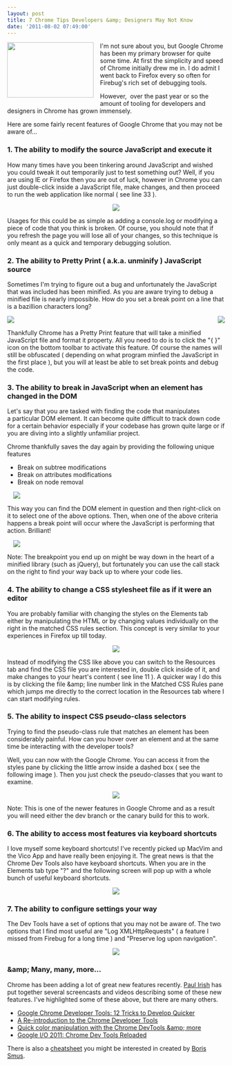 ```yaml
---
layout: post
title: 7 Chrome Tips Developers &amp; Designers May Not Know
date: '2011-08-02 07:49:00'
---
```


<div class="separator" style="clear: both; text-align: center;">
<a href="http://1.bp.blogspot.com/-wX_MlsWktmI/TjDlzHyAELI/AAAAAAAAJ6o/kT51-4FQMSU/s1600/chrome-firefox1.png" imageanchor="1" style="margin-left: 1em; margin-right: 1em;"><img border="0" height="128" src="http://1.bp.blogspot.com/-wX_MlsWktmI/TjDlzHyAELI/AAAAAAAAJ6o/kT51-4FQMSU/s200/chrome-firefox1.png" style="float: left; padding-bottom: 15px; padding-right: 15px;" width="200" /></a></div>
I'm not sure about you, but Google Chrome has been my primary browser for quite some time. At first the simplicity and speed of Chrome&nbsp;initially&nbsp;drew me in. I do admit I went back to Firefox every so often for Firebug's rich set of debugging tools.

However, &nbsp;over the past year or so the amount of tooling for developers and designers in Chrome has grown&nbsp;immensely.

Here are some fairly recent features of Google Chrome that you may not be aware of...

<h3>
 1. The ability to modify the source JavaScript and execute it</h3>

How many times have you been tinkering around JavaScript and wished you could tweak it out&nbsp;temporarily&nbsp;just to test something out? Well, if you are using IE or Firefox then you are out of luck, however in Chrome you can just double-click inside a JavaScript file, make changes, and then proceed to run the web application like normal ( see line 33 ).

<div class="separator" style="clear: both; text-align: center;">
<a href="http://4.bp.blogspot.com/-BYqkDXr0qTk/TjeJvZHo_uI/AAAAAAAAJ7w/lgIQJmI2m1o/s1600/UpdateScript1.png" imageanchor="1" style="margin-left: 1em; margin-right: 1em;"><img border="0" id=":current_picnik_image" src="http://3.bp.blogspot.com/-NI_jzlTb6l0/TjeM4UgoK2I/AAAAAAAAJ8U/UFiwgOXZR_A/s1600/15602761547_CL8TT.jpg" /></a></div>

Usages for this could be as simple as adding a console.log or modifying a piece of code that you think is broken. Of course, you should note that if you refresh the page you will lose all of your changes, so this technique is only meant as a quick and&nbsp;temporary&nbsp;debugging solution.

<h3>
 2. The ability to Pretty Print ( a.k.a. unminify ) JavaScript source</h3>

Sometimes I'm trying to figure out a bug and&nbsp;unfortunately&nbsp;the JavaScript that was included has been minified. As you are aware trying to debug a minified file is nearly impossible. How do you set a break point on a line that is a bazillion characters long?

<div class="separator" style="clear: both; text-align: center;">
<a href="http://4.bp.blogspot.com/-BYqkDXr0qTk/TjeJvZHo_uI/AAAAAAAAJ7w/lgIQJmI2m1o/s1600/UpdateScript1.png" imageanchor="1" style="margin-left: 1em; margin-right: 1em;"><img border="0" id=":current_picnik_image" src="http://2.bp.blogspot.com/-gxQ1nFrM6uo/TjeMNclT-sI/AAAAAAAAJ8M/yeJ_e936Qk8/s1600/15602737155_vMBRP.jpg" style="float: left;" /></a><a href="http://4.bp.blogspot.com/-6n6vf-SMdgg/TjeNPkFTutI/AAAAAAAAJ8Y/sQ12cSIt9_4/s1600/Unminified3.png" imageanchor="1" style="margin-left: 1em; margin-right: 1em;"><img border="0" id=":current_picnik_image" src="http://1.bp.blogspot.com/-MEtpXllQpjo/TjeNet65w_I/AAAAAAAAJ8g/jAOtWTQKwJI/s1600/15602795012_chhmv.jpg" style="float: right;" /></a></div>
<div style="clear: both;">
</div>

Thankfully Chrome has a Pretty Print feature that will take a minified JavaScript file and format it property. All you need to do is to click the "{ }" icon on the bottom toolbar to activate this feature. Of course the names will still be&nbsp;obfuscated&nbsp;( depending on what program minfied the JavaScript in the first place ), but you will at least be able to set break points and debug the code.

<h3>
 3. The ability to break in JavaScript when an element has changed in the DOM</h3>

Let's say that you are tasked with finding the code that manipulates a&nbsp;particular&nbsp;DOM element. It can become quite difficult to track down code for a certain behavior especially if your codebase has grown quite large or if you are diving into a slightly unfamiliar project.

Chrome thankfully saves the day again by providing the following unique features

<ul>
<li>Break on subtree modifications</li>
<li>Break on attributes modifications</li>
<li>Break on node removal</li>
</ul>

<div class="separator" style="clear: both;">
<a href="http://1.bp.blogspot.com/-IEL7Q5UKAuc/TjeN_YbVOuI/AAAAAAAAJ8k/1VaYxylBUhc/s1600/BreakOfSubTree.png" imageanchor="1" style="margin-left: 1em; margin-right: 1em;"><img border="0" id=":current_picnik_image" src="http://4.bp.blogspot.com/-CcKSwPNqjI0/TjeOU5WXlfI/AAAAAAAAJ8s/6LCd03HCpKo/s1600/15602814146_rkHps.jpg" /></a></div>

This way you can find the DOM element in question and then right-click on it to select one of the above options. Then, when one of the above criteria happens a break point will occur where the JavaScript is performing that action. Brilliant!

<div class="separator" style="clear: both;">
<a href="http://3.bp.blogspot.com/-eWtu4qme32k/TjeSkofwGbI/AAAAAAAAJ80/H08LSFZ74MY/s1600/BreakPointOnChange2.png" imageanchor="1" style="margin-left: 1em; margin-right: 1em;"><img border="0" id=":current_picnik_image" src="http://4.bp.blogspot.com/-Mjq75MmuGmw/TjeSyvrUUyI/AAAAAAAAJ88/S9KSlr7U2Ao/s1600/15603015935_2GmSc.jpg" /></a></div>

Note: The breakpoint  you end up on might be way down in the heart of a minified library (such as jQuery), but fortunately you can use the call stack on the right to find your way back up to where your code lies. 

<h3>
 4. The ability to change a CSS stylesheet file as if it were an editor</h3>

You are probably familiar with changing the styles on the Elements tab either by manipulating the HTML or by changing values individually on the right in the matched CSS rules section. This concept is very similar to your experiences in Firefox up till today.

<div class="separator" style="clear: both; text-align: center;">
<a href="http://2.bp.blogspot.com/-gC2SccbiQRo/TjeZizVWjsI/AAAAAAAAJ9A/Tkdo0GrZpQA/s1600/editcss.png" imageanchor="1" style="margin-left: 1em; margin-right: 1em;"><img border="0" id=":current_picnik_image" src="http://1.bp.blogspot.com/-145DVpd6fCU/TjeZu480MRI/AAAAAAAAJ9I/hwrny-fp4xY/s1600/15603272896_h3jXb.jpg" /></a></div>

Instead of modifying the CSS like above you can switch to the Resources tab and find the CSS file you are interested in, double click inside of it, and make changes to your heart's content ( see line 11 ). A quicker way I do this is by clicking the file &amp;amp; line number link in the Matched CSS Rules pane which jumps me directly to the correct location in the Resources tab where I can start modifying rules.

<h3>
 5. The ability to inspect CSS&nbsp;pseudo-class selectors</h3>

Trying to find the pseudo-class rule that matches an element has been considerably painful. How can you hover over an element and at the same time be interacting with the developer tools?

Well, you can now with the Google Chrome. You can access it from the styles pane by clicking the little arrow inside a dashed box ( see the following image ). Then you just check the pseudo-classes that you want to examine.

<div class="separator" style="clear: both; text-align: center;">
<a href="http://2.bp.blogspot.com/-zC_1v0Ijn3I/TjebiPOEHcI/AAAAAAAAJ9Q/BQoOmfAo6U8/s1600/csspsudeo2.png" imageanchor="1" style="margin-left: 1em; margin-right: 1em;"><img border="0" id=":current_picnik_image" src="http://3.bp.blogspot.com/-0pOb72wnOis/TjebvqHTy2I/AAAAAAAAJ9Y/w26j9Q77L6o/s1600/15603353513_6zPQD.jpg" /></a></div>

Note: This is one of the newer features in Google Chrome and as a result you will need either the dev branch or the canary build for this to work. 

<h3>
 6. The ability to access most features via keyboard shortcuts</h3>

I love myself some keyboard shortcuts! I've recently picked up MacVim and the Vico App and have really been enjoying it. The great news is that the Chrome Dev Tools also have keyboard shortcuts. When you are in the Elements tab type "?" and the following screen will pop up with a whole bunch of useful keyboard shortcuts. 

<div class="separator" style="clear: both; text-align: center;">
<a href="http://2.bp.blogspot.com/-6WcUJkCsg1c/TjecvtqghKI/AAAAAAAAJ9c/MI_uGVK0Kis/s1600/keyboardshortcuts.png" imageanchor="1" style="margin-left: 1em; margin-right: 1em;"><img border="0" id=":current_picnik_image" src="http://4.bp.blogspot.com/-4qRot1I5H6M/Tjec6xPLdFI/AAAAAAAAJ9k/0-TJEagn3nw/s1600/15603387250_GMsq9.jpg" /></a></div>

<h3>
 7. The ability to configure settings your way</h3>

The Dev Tools have a set of options that you may not be aware of. The two options that I find most useful are "Log XMLHttpRequests" ( a feature I missed from Firebug for a long time ) and "Preserve log upon navigation". 

<div class="separator" style="clear: both; text-align: center;">
<a href="http://1.bp.blogspot.com/-swwBXHP7JWo/TjedFItAPsI/AAAAAAAAJ9o/CpN3PcrfDQk/s1600/settings.png" imageanchor="1" style="margin-left: 1em; margin-right: 1em;"><img border="0" id=":current_picnik_image" src="http://1.bp.blogspot.com/-YQOtNTJo7Y0/TjedR_6YVMI/AAAAAAAAJ9w/n-EvCdaG_N4/s1600/15603404250_5PtL7.jpg" /></a></div>

<h3>
 &amp;amp; Many, many, more...</h3>

Chrome has been adding a lot of great new features recently. <a href="http://twitter.com/paul_irish">Paul Irish</a> has put together several screencasts and videos describing some of these new features. I've highlighted some of these above, but there are many others. 

<ul>
<li><a href="http://www.youtube.com/watch?v=nOEw9iiopwI">Google Chrome Developer Tools: 12 Tricks to Develop Quicker</a></li>
<li><a href="http://paulirish.com/2011/a-re-introduction-to-the-chrome-developer-tools/">A Re-introduction to the Chrome Developer Tools</a></li>
<li><a href="http://paulirish.com/2011/quick-color-manipulation-with-the-chrome-devtools/">Quick color manipulation with the Chrome DevTools &amp;amp; more</a></li>
<li><a href="http://www.youtube.com/watch?v=N8SS-rUEZPg&amp;feature=youtu.be">Google I/O 2011: Chrome Dev Tools Reloaded</a></li>
</ul>

There is also a <a href="https://github.com/borismus/DevTools-Lab/tree/master/cheatsheet">cheatsheet</a> you might be interested in created by <a href="http://twitter.com/borismus">Boris Smus</a>.

